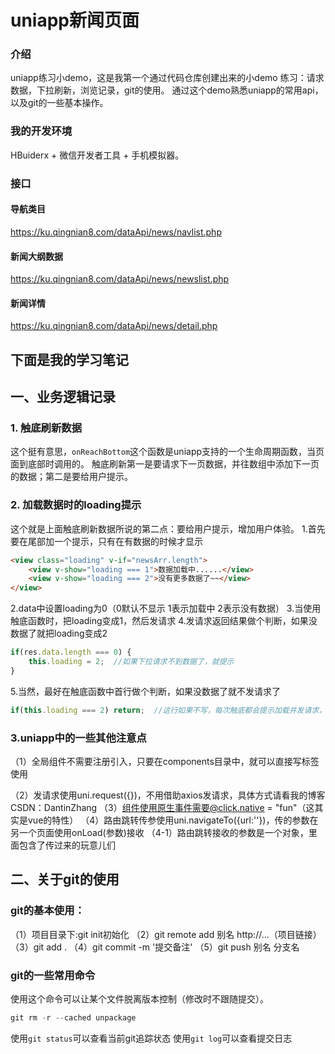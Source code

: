 # uniapp新闻页面

### 介绍
uniapp练习小demo，这是我第一个通过代码仓库创建出来的小demo
练习：请求数据，下拉刷新，浏览记录，git的使用。
通过这个demo熟悉uniapp的常用api，以及git的一些基本操作。

### 我的开发环境
HBuiderx + 微信开发者工具 + 手机模拟器。

### 接口
#### 导航类目
https://ku.qingnian8.com/dataApi/news/navlist.php
#### 新闻大纲数据
https://ku.qingnian8.com/dataApi/news/newslist.php
#### 新闻详情
https://ku.qingnian8.com/dataApi/news/detail.php

## 下面是我的学习笔记

## 一、业务逻辑记录
### 1. 触底刷新数据
这个挺有意思，`onReachBottom`这个函数是uniapp支持的一个生命周期函数，当页面到底部时调用的。
触底刷新第一是要请求下一页数据，并往数组中添加下一页的数据；第二是要给用户提示。
### 2. 加载数据时的loading提示
这个就是上面触底刷新数据所说的第二点：要给用户提示，增加用户体验。
1.首先要在尾部加一个提示，只有在有数据的时候才显示
```html
<view class="loading" v-if="newsArr.length">
	<view v-show="loading === 1">数据加载中......</view>
	<view v-show="loading === 2">没有更多数据了~~</view>
</view>
```
2.data中设置loading为0（0默认不显示 1表示加载中 2表示没有数据）
3.当使用触底函数时，把loading变成1，然后发请求
4.发请求返回结果做个判断，如果没数据了就把loading变成2
```javascript
if(res.data.length === 0) {
	this.loading = 2;  //如果下拉请求不到数据了，就提示
}
```
5.当然，最好在触底函数中首行做个判断，如果没数据了就不发请求了
```javascript
if(this.loading === 2) return;  //这行如果不写，每次触底都会提示加载并发请求，不太好
```
### 3.uniapp中的一些其他注意点
（1）全局组件不需要注册引入，只要在components目录中，就可以直接写标签使用

（2）发请求使用uni.request({})，不用借助axios发请求，具体方式请看我的博客CSDN：DantinZhang
（3）组件使用原生事件需要@click.native = "fun"（这其实是vue的特性）
（4）路由跳转传参使用uni.navigateTo({url:''})，传的参数在另一个页面使用onLoad(参数)接收
（4-1）路由跳转接收的参数是一个对象，里面包含了传过来的玩意儿们

## 二、关于git的使用
### git的基本使用：
（1）项目目录下:git init初始化
（2）git remote add 别名 http://...（项目链接）
（3）git add .
（4）git commit -m '提交备注'
（5）git push 别名 分支名
### git的一些常用命令
使用这个命令可以让某个文件脱离版本控制（修改时不跟随提交）。
```javascript
git rm -r --cached unpackage
```
使用`git status`可以查看当前git追踪状态
使用`git log`可以查看提交日志
